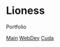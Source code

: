 # Lioness
Portfolio

[Main](Lionesska.github.io/main/)
[WebDev](Lionesska.github.io/webdev/)
[Cuda](Lionesska.github.io/cuda/)
